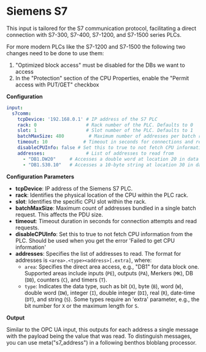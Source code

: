 # Siemens S7

This input is tailored for the S7 communication protocol, facilitating a direct connection with S7-300, S7-400, S7-1200, and S7-1500 series PLCs.

For more modern PLCs like the S7-1200 and S7-1500 the following two changes need to be done to use them:

1. "Optimized block access" must be disabled for the DBs we want to access
2. In the "Protection" section of the CPU Properties, enable the "Permit access with PUT/GET" checkbox

**Configuration**

```yaml
input:
  s7comm:
    tcpDevice: '192.168.0.1' # IP address of the S7 PLC
    rack: 0                  # Rack number of the PLC. Defaults to 0
    slot: 1                  # Slot number of the PLC. Defaults to 1
    batchMaxSize: 480         # Maximum number of addresses per batch request. Defaults to 480
    timeout: 10             # Timeout in seconds for connections and requests. Default to 10
    disableCPUInfo: false # Set this to true to not fetch CPU information from the PLC. Should be used when you get the error 'Failed to get CPU information'
    addresses:               # List of addresses to read from
      - "DB1.DW20"     # Accesses a double word at location 20 in data block 1
      - "DB1.S30.10"   # Accesses a 10-byte string at location 30 in data block 1
```

**Configuration Parameters**

* **tcpDevice**: IP address of the Siemens S7 PLC.
* **rack**: Identifies the physical location of the CPU within the PLC rack.
* **slot**: Identifies the specific CPU slot within the rack.
* **batchMaxSize**: Maximum count of addresses bundled in a single batch request. This affects the PDU size.
* **timeout**: Timeout duration in seconds for connection attempts and read requests.
* **disableCPUInfo**: Set this to true to not fetch CPU information from the PLC. Should be used when you get the error 'Failed to get CPU information'
* **addresses**: Specifies the list of addresses to read. The format for addresses is `<area>.<type><address>[.extra]`, where:
  * `area`: Specifies the direct area access, e.g., "DB1" for data block one. Supported areas include inputs (`PE`), outputs (`PA`), Merkers (`MK`), DB (`DB`), counters (`C`), and timers (`T`).
  * `type`: Indicates the data type, such as bit (`X`), byte (`B`), word (`W`), double word (`DW`), integer (`I`), double integer (`DI`), real (`R`), date-time (`DT`), and string (`S`). Some types require an 'extra' parameter, e.g., the bit number for `X` or the maximum length for `S`.

**Output**

Similar to the OPC UA input, this outputs for each address a single message with the payload being the value that was read. To distinguish messages, you can use meta("s7\_address") in a following benthos bloblang processor.

